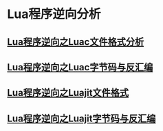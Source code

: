 # Lua程序逆向分析

## [Lua程序逆向之Luac文件格式分析](https://www.anquanke.com/post/id/87006)

## [Lua程序逆向之Luac字节码与反汇编](https://www.anquanke.com/post/id/87262)

## [Lua程序逆向之Luajit文件格式](https://www.anquanke.com/post/id/87281)

## [Lua程序逆向之Luajit字节码与反汇编](https://www.anquanke.com/post/id/90241)

